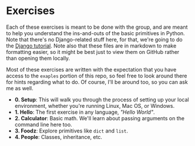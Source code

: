 # Exercises

Each of these exercises is meant to be done with the group, and are meant to
help you understand the ins-and-outs of the basic primitives in Python.  Note
that there's no Django-related stuff here, for that, we're going to do the
[Django tutorial](https://docs.djangoproject.com/en/1.8/intro/).  Note also
that these files are in markdown to make formatting easier, so it might be best
just to view them on GitHub rather than opening them locally.

Most of these exercises are written with the expectation that you have access to
the `exaples` portion of this repo, so feel free to look around there for hints
regarding what to do.  Of course, I'll be around too, so you can ask me as well.

* **0. Setup**: This will walk you through the process of setting up your local
   environment, whether you're running Linux, Mac OS, or Windows.
* **1. Hello**: The first exercise in any language, *"Hello World"*.
* **2. Calculator**: Basic math. We'll learn about passing arguments on the
   command line here too.
* **3. Foodz**: Explore primitives like `dict` and `list`.
* **4. People**: Classes, inheritance, etc.
